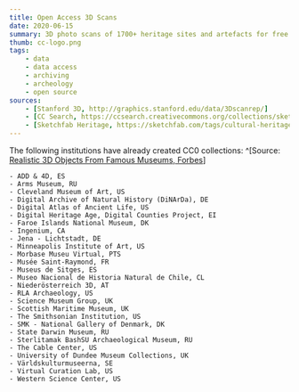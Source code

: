 ```yaml
---
title: Open Access 3D Scans
date: 2020-06-15
summary: 3D photo scans of 1700+ heritage sites and artefacts for free
thumb: cc-logo.png
tags:
    - data
    - data access
    - archiving
    - archeology
    - open source
sources:
    - [Stanford 3D, http://graphics.stanford.edu/data/3Dscanrep/]
    - [CC Search, https://ccsearch.creativecommons.org/collections/sketchfab]
    - [Sketchfab Heritage, https://sketchfab.com/tags/cultural-heritage]
---
```


The following institutions have already created CC0 collections: ^[Source: [Realistic 3D Objects From Famous Museums, Forbes](https://www.forbes.com/sites/charliefink/2020/02/25/realistic-3d-objects-from-famous-museums-free/#699976ad5bf4)]

    - ADD & 4D, ES
    - Arms Museum, RU
    - Cleveland Museum of Art, US
    - Digital Archive of Natural History (DiNArDa), DE
    - Digital Atlas of Ancient Life, US
    - Digital Heritage Age, Digital Counties Project, EI
    - Faroe Islands National Museum, DK
    - Ingenium, CA
    - Jena - Lichtstadt, DE
    - Minneapolis Institute of Art, US
    - Morbase Museu Virtual, PTS
    - Musée Saint-Raymond, FR
    - Museus de Sitges, ES
    - Museo Nacional de Historia Natural de Chile, CL
    - Niederösterreich 3D, AT
    - RLA Archaeology, US
    - Science Museum Group, UK
    - Scottish Maritime Museum, UK
    - The Smithsonian Institution, US
    - SMK - National Gallery of Denmark, DK
    - State Darwin Museum, RU
    - Sterlitamak BashSU Archaeological Museum, RU
    - The Cable Center, US
    - University of Dundee Museum Collections, UK
    - Världskulturmuseerna, SE
    - Virtual Curation Lab, US
    - Western Science Center, US